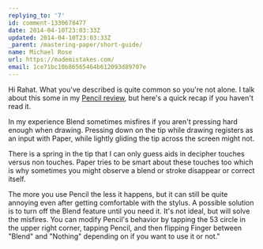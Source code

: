 ```yaml
---
replying_to: '7'
id: comment-1330678477
date: 2014-04-10T23:03:33Z
updated: 2014-04-10T23:03:33Z
_parent: /mastering-paper/short-guide/
name: Michael Rose
url: https://mademistakes.com/
email: 1ce71bc10b86565464b612093d89707e
---
```


Hi Rahat. What you've described is quite common so you're not alone. I talk
about this some in my
[Pencil review](https://mademistakes.com/mastering-paper/pencil-53-review/), but
here's a quick recap if you haven't read it.

In my experience Blend sometimes misfires if you aren't pressing hard enough
when drawing. Pressing down on the tip while drawing registers as an input with
Paper, while lightly gliding the tip across the screen might not.

There is a spring in the tip that I can only guess aids in decipher touches
versus non touches. Paper tries to be smart about these touches too which is why
sometimes you might observe a blend or stroke disappear or correct itself.

The more you use Pencil the less it happens, but it can still be quite annoying
even after getting comfortable with the stylus. A possible solution is to turn
off the Blend feature until you need it. It's not ideal, but will solve the
misfires. You can modify Pencil's behavior by tapping the 53 circle in the upper
right corner, tapping Pencil, and then flipping Finger between "Blend" and
"Nothing" depending on if you want to use it or not."
